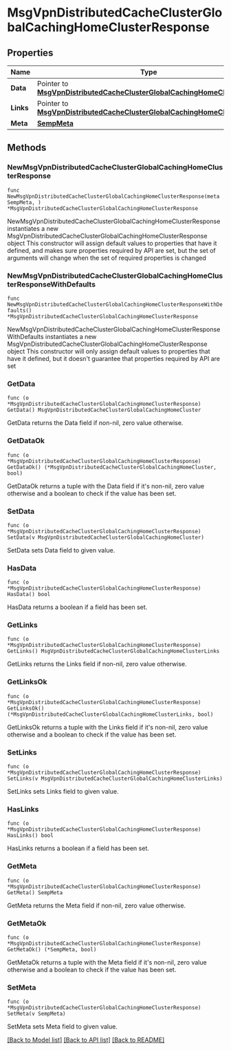 # MsgVpnDistributedCacheClusterGlobalCachingHomeClusterResponse

## Properties

Name | Type | Description | Notes
------------ | ------------- | ------------- | -------------
**Data** | Pointer to [**MsgVpnDistributedCacheClusterGlobalCachingHomeCluster**](MsgVpnDistributedCacheClusterGlobalCachingHomeCluster.md) |  | [optional] 
**Links** | Pointer to [**MsgVpnDistributedCacheClusterGlobalCachingHomeClusterLinks**](MsgVpnDistributedCacheClusterGlobalCachingHomeClusterLinks.md) |  | [optional] 
**Meta** | [**SempMeta**](SempMeta.md) |  | 

## Methods

### NewMsgVpnDistributedCacheClusterGlobalCachingHomeClusterResponse

`func NewMsgVpnDistributedCacheClusterGlobalCachingHomeClusterResponse(meta SempMeta, ) *MsgVpnDistributedCacheClusterGlobalCachingHomeClusterResponse`

NewMsgVpnDistributedCacheClusterGlobalCachingHomeClusterResponse instantiates a new MsgVpnDistributedCacheClusterGlobalCachingHomeClusterResponse object
This constructor will assign default values to properties that have it defined,
and makes sure properties required by API are set, but the set of arguments
will change when the set of required properties is changed

### NewMsgVpnDistributedCacheClusterGlobalCachingHomeClusterResponseWithDefaults

`func NewMsgVpnDistributedCacheClusterGlobalCachingHomeClusterResponseWithDefaults() *MsgVpnDistributedCacheClusterGlobalCachingHomeClusterResponse`

NewMsgVpnDistributedCacheClusterGlobalCachingHomeClusterResponseWithDefaults instantiates a new MsgVpnDistributedCacheClusterGlobalCachingHomeClusterResponse object
This constructor will only assign default values to properties that have it defined,
but it doesn't guarantee that properties required by API are set

### GetData

`func (o *MsgVpnDistributedCacheClusterGlobalCachingHomeClusterResponse) GetData() MsgVpnDistributedCacheClusterGlobalCachingHomeCluster`

GetData returns the Data field if non-nil, zero value otherwise.

### GetDataOk

`func (o *MsgVpnDistributedCacheClusterGlobalCachingHomeClusterResponse) GetDataOk() (*MsgVpnDistributedCacheClusterGlobalCachingHomeCluster, bool)`

GetDataOk returns a tuple with the Data field if it's non-nil, zero value otherwise
and a boolean to check if the value has been set.

### SetData

`func (o *MsgVpnDistributedCacheClusterGlobalCachingHomeClusterResponse) SetData(v MsgVpnDistributedCacheClusterGlobalCachingHomeCluster)`

SetData sets Data field to given value.

### HasData

`func (o *MsgVpnDistributedCacheClusterGlobalCachingHomeClusterResponse) HasData() bool`

HasData returns a boolean if a field has been set.

### GetLinks

`func (o *MsgVpnDistributedCacheClusterGlobalCachingHomeClusterResponse) GetLinks() MsgVpnDistributedCacheClusterGlobalCachingHomeClusterLinks`

GetLinks returns the Links field if non-nil, zero value otherwise.

### GetLinksOk

`func (o *MsgVpnDistributedCacheClusterGlobalCachingHomeClusterResponse) GetLinksOk() (*MsgVpnDistributedCacheClusterGlobalCachingHomeClusterLinks, bool)`

GetLinksOk returns a tuple with the Links field if it's non-nil, zero value otherwise
and a boolean to check if the value has been set.

### SetLinks

`func (o *MsgVpnDistributedCacheClusterGlobalCachingHomeClusterResponse) SetLinks(v MsgVpnDistributedCacheClusterGlobalCachingHomeClusterLinks)`

SetLinks sets Links field to given value.

### HasLinks

`func (o *MsgVpnDistributedCacheClusterGlobalCachingHomeClusterResponse) HasLinks() bool`

HasLinks returns a boolean if a field has been set.

### GetMeta

`func (o *MsgVpnDistributedCacheClusterGlobalCachingHomeClusterResponse) GetMeta() SempMeta`

GetMeta returns the Meta field if non-nil, zero value otherwise.

### GetMetaOk

`func (o *MsgVpnDistributedCacheClusterGlobalCachingHomeClusterResponse) GetMetaOk() (*SempMeta, bool)`

GetMetaOk returns a tuple with the Meta field if it's non-nil, zero value otherwise
and a boolean to check if the value has been set.

### SetMeta

`func (o *MsgVpnDistributedCacheClusterGlobalCachingHomeClusterResponse) SetMeta(v SempMeta)`

SetMeta sets Meta field to given value.



[[Back to Model list]](../README.md#documentation-for-models) [[Back to API list]](../README.md#documentation-for-api-endpoints) [[Back to README]](../README.md)


